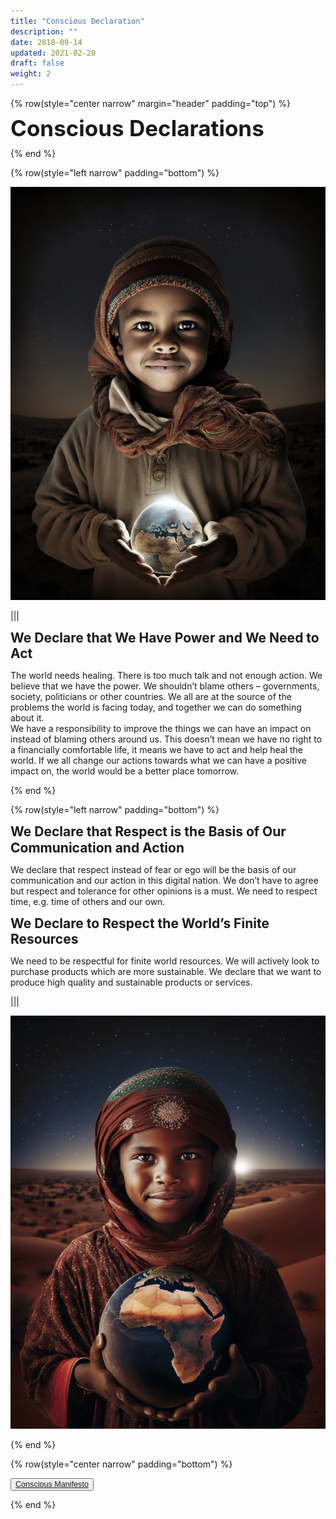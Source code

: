 ```yaml
---
title: "Conscious Declaration"
description: ""
date: 2018-09-14
updated: 2021-02-20
draft: false
weight: 2
---
```


<div class="container mx-auto">


<!-- section 2 (co-found) -->


{% row(style="center narrow" margin="header" padding="top") %}

<span style="font-size:2.5em; font-weight:bold; line-height:1em;"> Conscious Declarations</span>

{% end %}


{% row(style="left narrow" padding="bottom") %}

![Image](img/man1.png#medium#mx-auto)


|||


<span style="font-size:1.5em; font-weight:bold; line-height:1.2em;"> We Declare that We Have Power and We Need to Act</span>

<p>
The world needs healing. There is too much talk and not enough action. We believe that we have the power. We shouldn’t blame others – governments, society, politicians or other countries. We all are at the source of the problems the world is facing today, and together we can do something about it.
<br>
We have a responsibility to improve the things we can have an impact on instead of blaming others around us.
This doesn’t mean we have no right to a financially comfortable life, it means we have to act and help heal the world. If we all change our actions towards what we can have a positive impact on, the world would be a better place tomorrow.
</p>

{% end %}

{% row(style="left narrow" padding="bottom") %}

<span style="font-size:1.5em; font-weight:bold; line-height:1.2em;"> We Declare that Respect is the Basis of Our Communication and Action</span>

<p>
We declare that respect instead of fear or ego will be the basis of our communication and our action in this digital nation. We don’t have to agree but respect and tolerance for other opinions is a must. We need to respect time, e.g. time of others and our own.
</p>


<span style="font-size:1.5em; font-weight:bold; line-height:1.2em;"> We Declare to Respect the World’s Finite Resources</span>

<p>
We need to be respectful for finite world resources.
We will actively look to purchase products which are more sustainable.
We declare that we want to produce high quality and sustainable products or services.
</p>


|||


![Image](img/man2.png#medium#mx-auto)

{% end %}

{% row(style="center narrow" padding="bottom") %}

<button style="font-size:0.9em">[Conscious Manifesto](/manifesto/)</button>

{% end %}

</div>


